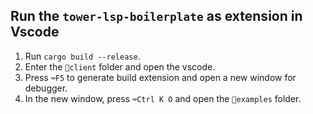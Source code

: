## Run the `tower-lsp-boilerplate` as extension in Vscode

1. Run `cargo build --release`.
2. Enter the `📁client` folder and open the vscode.
3. Press `⌨️F5` to generate build extension and open a new window for debugger.
4. In the new window, press `⌨️Ctrl K O` and open the `📁examples` folder.